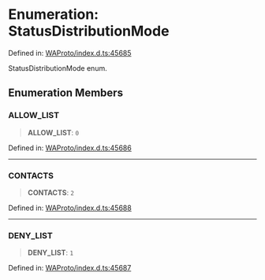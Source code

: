 # Enumeration: StatusDistributionMode

Defined in: [WAProto/index.d.ts:45685](https://github.com/Fokusdotid/Baileys/blob/e5a24e138f3b69cf124e0406999e537d5c9a6c18/WAProto/index.d.ts#L45685)

StatusDistributionMode enum.

## Enumeration Members

### ALLOW\_LIST

> **ALLOW\_LIST**: `0`

Defined in: [WAProto/index.d.ts:45686](https://github.com/Fokusdotid/Baileys/blob/e5a24e138f3b69cf124e0406999e537d5c9a6c18/WAProto/index.d.ts#L45686)

***

### CONTACTS

> **CONTACTS**: `2`

Defined in: [WAProto/index.d.ts:45688](https://github.com/Fokusdotid/Baileys/blob/e5a24e138f3b69cf124e0406999e537d5c9a6c18/WAProto/index.d.ts#L45688)

***

### DENY\_LIST

> **DENY\_LIST**: `1`

Defined in: [WAProto/index.d.ts:45687](https://github.com/Fokusdotid/Baileys/blob/e5a24e138f3b69cf124e0406999e537d5c9a6c18/WAProto/index.d.ts#L45687)
